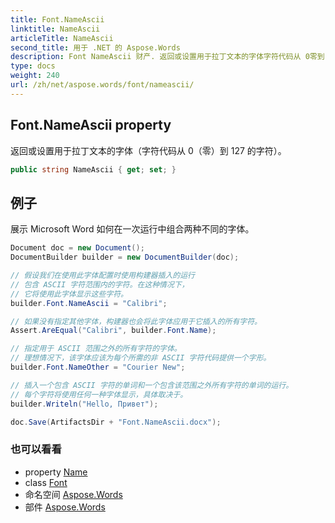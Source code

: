 ```yaml
---
title: Font.NameAscii
linktitle: NameAscii
articleTitle: NameAscii
second_title: 用于 .NET 的 Aspose.Words
description: Font NameAscii 财产. 返回或设置用于拉丁文本的字体字符代码从 0零到 127 的字符 在 C#.
type: docs
weight: 240
url: /zh/net/aspose.words/font/nameascii/
---
```

## Font.NameAscii property

返回或设置用于拉丁文本的字体（字符代码从 0（零）到 127 的字符）。

```csharp
public string NameAscii { get; set; }
```

## 例子

展示 Microsoft Word 如何在一次运行中组合两种不同的字体。

```csharp
Document doc = new Document();
DocumentBuilder builder = new DocumentBuilder(doc);

// 假设我们在使用此字体配置时使用构建器插入的运行
// 包含 ASCII 字符范围内的字符。在这种情况下，
// 它将使用此字体显示这些字符。
builder.Font.NameAscii = "Calibri";

// 如果没有指定其他字体，构建器也会将此字体应用于它插入的所有字符。
Assert.AreEqual("Calibri", builder.Font.Name);

// 指定用于 ASCII 范围之外的所有字符的字体。
// 理想情况下，该字体应该为每个所需的非 ASCII 字符代码提供一个字形。
builder.Font.NameOther = "Courier New";

// 插入一个包含 ASCII 字符的单词和一个包含该范围之外所有字符的单词的运行。
// 每个字符将使用任何一种字体显示，具体取决于。
builder.Writeln("Hello, Привет");

doc.Save(ArtifactsDir + "Font.NameAscii.docx");
```

### 也可以看看

* property [Name](../name/)
* class [Font](../)
* 命名空间 [Aspose.Words](../../../aspose.words/)
* 部件 [Aspose.Words](../../../)
